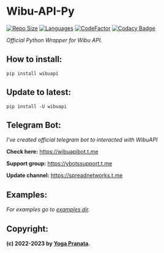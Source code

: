 # Wibu-API-Py
[![Repo Size](https://img.shields.io/github/repo-size/zYxDevs/wibu-api-py?style=flat-square)](https://github.com/zYxDevs/wibu-api-py)  [![Languages](https://img.shields.io/github/languages/top/zYxDevs/wibu-api-py?style=flat-square)](https://github.com/zYxDevs/wibu-api-py)  [![CodeFactor](https://www.codefactor.io/repository/github/zYxDevs/wibu-api-py/badge)](https://www.codefactor.io/repository/github/zYxDevs/wibu-api-py)  [![Codacy Badge](https://app.codacy.com/project/badge/Grade/8b87ea2387574f54849805430a9bc9ea)](https://www.codacy.com/gh/zYxDevs/wibu-api-py/dashboard?utm_source=github.com&amp;utm_medium=referral&amp;utm_content=zYxDevs/wibu-api-py&amp;utm_campaign=Badge_Grade)

_Official Python Wrapper for Wibu API._

## How to install:
```
pip install wibuapi
```

## Update to latest:

```
pip install -U wibuapi
```

## Telegram Bot:
_I've created official telegram bot to interacted with WibuAPI_

**Check here:**
https://wibuapibot.t.me

**Support group:**
https://ybotssupport.t.me

**Update channel:**
https://spreadnetworks.t.me

## Examples:
_For examples go to [examples dir](https://github.com/zYxDevs/wibu-api-py/blob/main/examples)._

## Copyright:
**(c) 2022-2023 by [Yoga Pranata](https://t.me/Yoga_CIC).**
